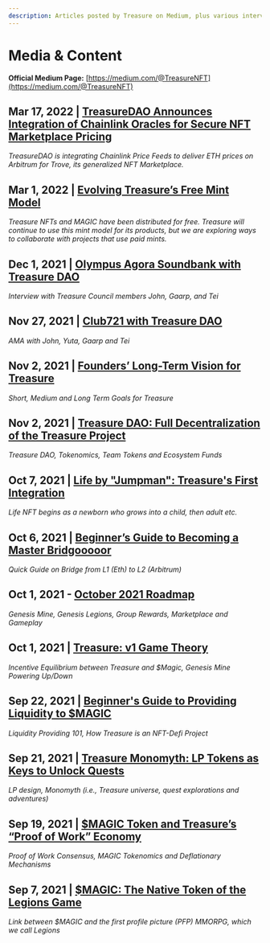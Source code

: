 ```yaml
---
description: Articles posted by Treasure on Medium, plus various interviews
---
```


# Media & Content

**Official Medium Page:** [https://medium.com/@TreasureNFT](https://medium.com/@TreasureNFT)

## Mar 17, 2022 | [TreasureDAO Announces Integration of Chainlink Oracles for Secure NFT Marketplace Pricing](https://app.gitbook.com/o/QSGsBbSq3YtPSvuPl09q/s/6Fzd6KIBkr0J1u6G4iJv/\~/changes/aQos8JZjAcRqZFpGiBix/references/articles/treasuredao-announces-integration-of-chainlink-oracles-for-secure-nft-marketplace-pricing)

_TreasureDAO is integrating Chainlink Price Feeds to deliver ETH prices on Arbitrum for Trove, its generalized NFT Marketplace._

## Mar 1, 2022 | [Evolving Treasure’s Free Mint Model](https://medium.com/@TreasureNFT/evolving-treasures-free-mint-model-3b405224f382)

_Treasure NFTs and MAGIC have been distributed for free. Treasure will continue to use this mint model for its products, but we are exploring ways to collaborate with projects that use paid mints._

## Dec 1, 2021 | [Olympus Agora Soundbank with Treasure DAO](https://www.twitch.tv/olympusagora/v/1221281944)

_Interview with Treasure Council members John, Gaarp, and Tei_

## Nov 27, 2021 | [Club721 with Treasure DAO](https://www.youtube.com/watch?v=-qo4FaN6vVE)

_AMA with John, Yuta, Gaarp and Tei_

## Nov 2, 2021 | [Founders’ Long-Term Vision for Treasure](https://medium.com/@TreasureNFT/founders-long-term-vision-for-treasure-project-c236bfee0039)

_Short, Medium and Long Term Goals for Treasure_

## Nov 2, 2021 | [Treasure DAO: Full Decentralization of the Treasure Project](https://medium.com/@TreasureNFT/magic-dao-full-decentralization-of-the-treasure-project-ea61544ade55)

_Treasure DAO, Tokenomics, Team Tokens and Ecosystem Funds_

## Oct 7, 2021 | [Life by "Jumpman": Treasure's First Integration](https://medium.com/@TreasureNFT/life-by-jumpman-treasures-first-integration-bcdf951159a4)

_Life NFT begins as a newborn who grows into a child, then adult etc._

## Oct 6, 2021 | [Beginner’s Guide to Becoming a Master Bridgooooor](https://medium.com/@TreasureNFT/transition-to-arbitrum-beginners-guide-to-becoming-a-master-bridgooooor-8ed7da77097e)

_Quick Guide on Bridge from L1 (Eth) to L2 (Arbitrum)_

## Oct 1, 2021 - [October 2021 Roadmap](https://medium.com/@TreasureNFTOctober%20Roadmap)

_Genesis Mine, Genesis Legions, Group Rewards, Marketplace and Gameplay_

## Oct 1, 2021 | [Treasure: v1 Game Theory](./#dec-1-2021-or-olympus-agora-soundbank-with-treasure-dao)

_Incentive Equilibrium between Treasure and $Magic, Genesis Mine Powering Up/Down_

## Sep 22, 2021 **|** [Beginner's Guide to Providing Liquidity to $MAGIC](https://medium.com/@TreasureNFT/providing-liquidity-to-magic-weth-a-beginners-guide-e657ceb1d686)

_Liquidity Providing 101, How Treasure is an NFT-Defi Project_

## Sep 21, 2021 | [Treasure Monomyth: LP Tokens as Keys to Unlock Quests](https://medium.com/@TreasureNFT/the-treasure-monomyth-lp-tokens-as-keys-to-unlock-quests-312989171d5e)

_LP design, Monomyth (i.e., Treasure universe, quest explorations and adventures)_

## Sep 19, 2021 | [$MAGIC Token and Treasure’s “Proof of Work” Economy](https://medium.com/@TreasureNFT/mining-for-treasure-understanding-the-magic-token-and-treasures-proof-of-work-economy-1badd3b6f7f1)

_Proof of Work Consensus, MAGIC Tokenomics and Deflationary Mechanisms_

## Sep 7, 2021 | [$MAGIC: The Native Token of the Legions Game](https://medium.com/@TreasureNFT/introducing-magic-the-native-token-of-the-legions-game-1960929026f5)

_Link between $MAGIC and the first profile picture (PFP) MMORPG, which we call Legions_
